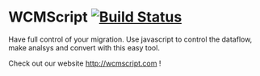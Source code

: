 # WCMScript [![Build Status](https://travis-ci.org/mawoonl/WCMScript.svg?branch=master)](https://travis-ci.org/mawoonl/MigrateJS)
Have full control of your migration. Use javascript to control the dataflow, make analsys and convert with this easy tool.

Check out our website http://wcmscript.com !
